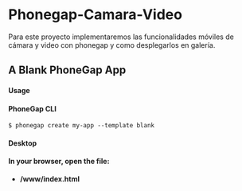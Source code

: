 # Phonegap-Camara-Video
Para este proyecto implementaremos las funcionalidades móviles de cámara y video con phonegap y como desplegarlos en galería.

## A Blank PhoneGap App

#### Usage
  
#### PhoneGap CLI

  ```
  $ phonegap create my-app --template blank
  ```

#### Desktop
#### In your browser, open the file:

- **/www/index.html**

